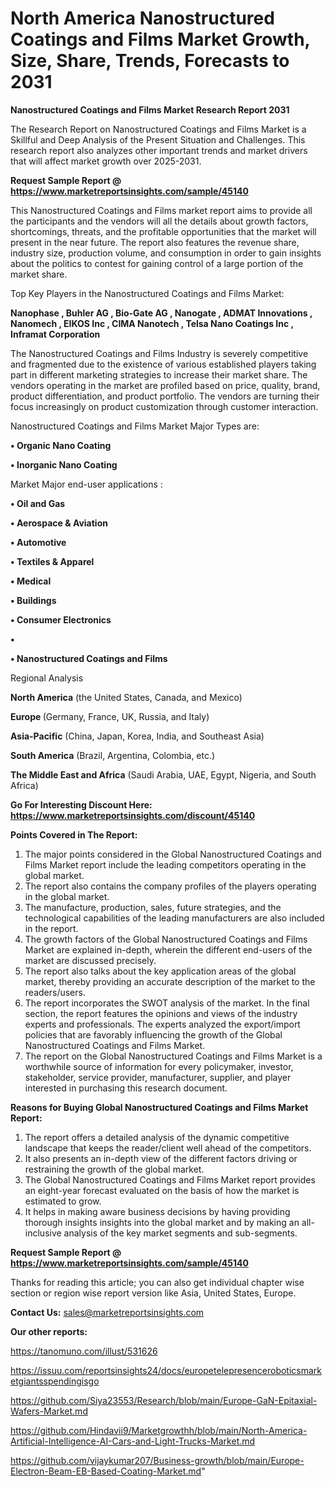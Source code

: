# North America Nanostructured Coatings and Films Market Growth, Size, Share, Trends, Forecasts to 2031

<strong>Nanostructured Coatings and Films Market Research Report 2031</strong>

The Research Report on Nanostructured Coatings and Films Market is a Skillful and Deep Analysis of the Present Situation and Challenges. This research report also analyzes other important trends and market drivers that will affect market growth over 2025-2031.

<strong>Request Sample Report @ <a href=https://www.marketreportsinsights.com/sample/45140>https://www.marketreportsinsights.com/sample/45140</a></strong>

This Nanostructured Coatings and Films market report aims to provide all the participants and the vendors will all the details about growth factors, shortcomings, threats, and the profitable opportunities that the market will present in the near future. The report also features the revenue share, industry size, production volume, and consumption in order to gain insights about the politics to contest for gaining control of a large portion of the market share.

Top Key Players in the Nanostructured Coatings and Films Market:

<strong>Nanophase , Buhler AG , Bio-Gate AG , Nanogate , ADMAT Innovations , Nanomech , EIKOS Inc , CIMA Nanotech , Telsa Nano Coatings Inc , Inframat Corporation</strong>

The Nanostructured Coatings and Films Industry is severely competitive and fragmented due to the existence of various established players taking part in different marketing strategies to increase their market share. The vendors operating in the market are profiled based on price, quality, brand, product differentiation, and product portfolio. The vendors are turning their focus increasingly on product customization through customer interaction.

Nanostructured Coatings and Films Market Major Types are:

<strong>•  Organic Nano Coating 

•  Inorganic Nano Coating</strong>

Market Major end-user applications :

<strong>•  Oil and Gas 

•  Aerospace & Aviation 

•  Automotive 

•  Textiles & Apparel 

•  Medical 

•  Buildings 

•  Consumer Electronics 

•  

•  Nanostructured Coatings and Films</strong>

Regional Analysis

</u><strong><b>North America</b></strong> (the United States, Canada, and Mexico)

<strong><b>Europe </b></strong>(Germany, France, UK, Russia, and Italy)

<strong><b>Asia-Pacific</b></strong> (China, Japan, Korea, India, and Southeast Asia)

<strong><b>South America</b></strong> (Brazil, Argentina, Colombia, etc.)

<strong><b>The Middle East and Africa</b></strong> (Saudi Arabia, UAE, Egypt, Nigeria, and South Africa)

<strong>Go For Interesting Discount Here: <a href=https://www.marketreportsinsights.com/discount/45140>https://www.marketreportsinsights.com/discount/45140</a></strong>

<strong>Points Covered in The Report:</strong>
<ol>
  <li>The major points considered in the Global Nanostructured Coatings and Films Market report include the leading competitors operating in the global market.</li>
  <li>The report also contains the company profiles of the players operating in the global market.</li>
  <li>The manufacture, production, sales, future strategies, and the technological capabilities of the leading manufacturers are also included in the report.</li>
  <li>The growth factors of the Global Nanostructured Coatings and Films Market are explained in-depth, wherein the different end-users of the market are discussed precisely.</li>
  <li>The report also talks about the key application areas of the global market, thereby providing an accurate description of the market to the readers/users.</li>
  <li>The report incorporates the SWOT analysis of the market. In the final section, the report features the opinions and views of the industry experts and professionals. The experts analyzed the export/import policies that are favorably influencing the growth of the Global Nanostructured Coatings and Films Market.</li>
  <li>The report on the Global Nanostructured Coatings and Films Market is a worthwhile source of information for every policymaker, investor, stakeholder, service provider, manufacturer, supplier, and player interested in purchasing this research document.</li>
</ol>
<strong>Reasons for Buying Global Nanostructured Coatings and Films Market Report:</strong>

<ol>
  <li>The report offers a detailed analysis of the dynamic competitive landscape that keeps the reader/client well ahead of the competitors.</li>
  <li>It also presents an in-depth view of the different factors driving or restraining the growth of the global market.</li>
  <li>The Global Nanostructured Coatings and Films Market report provides an eight-year forecast evaluated on the basis of how the market is estimated to grow.</li>
  <li>It helps in making aware business decisions by having providing thorough insights insights into the global market and by making an all-inclusive analysis of the key market segments and sub-segments.</li>
</ol>
<strong>Request Sample Report @ <a href=https://www.marketreportsinsights.com/sample/45140>https://www.marketreportsinsights.com/sample/45140</a></strong>


Thanks for reading this article; you can also get individual chapter wise section or region wise report version like Asia, United States, Europe.

<strong>Contact Us:</strong>
sales@marketreportsinsights.com

<strong>Our other reports:</strong>

<a href=https://tanomuno.com/illust/531626>https://tanomuno.com/illust/531626</a>

<a href=https://issuu.com/reportsinsights24/docs/europetelepresenceroboticsmarketgiantsspendingisgo>https://issuu.com/reportsinsights24/docs/europetelepresenceroboticsmarketgiantsspendingisgo</a>

<a href=https://github.com/Siya23553/Research/blob/main/Europe-GaN-Epitaxial-Wafers-Market.md>https://github.com/Siya23553/Research/blob/main/Europe-GaN-Epitaxial-Wafers-Market.md</a>

<a href=https://github.com/Hindavii9/Marketgrowthh/blob/main/North-America-Artificial-Intelligence-AI-Cars-and-Light-Trucks-Market.md>https://github.com/Hindavii9/Marketgrowthh/blob/main/North-America-Artificial-Intelligence-AI-Cars-and-Light-Trucks-Market.md</a>

<a href=https://github.com/vijaykumar207/Business-growth/blob/main/Europe-Electron-Beam-EB-Based-Coating-Market.md>https://github.com/vijaykumar207/Business-growth/blob/main/Europe-Electron-Beam-EB-Based-Coating-Market.md</a>"
